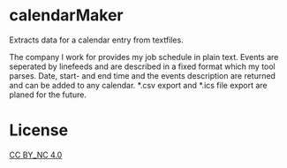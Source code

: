 # calendarMaker
Extracts data for a calendar entry from textfiles.

The company I work for provides my job schedule in plain text. Events are seperated by linefeeds
and are described in a fixed format which my tool parses. Date, start- and end time and the events description
are returned and can be added to any calendar. *.csv export and *.ics file export are planed for the future.

# License
[CC BY_NC 4.0](https://creativecommons.org/licenses/by-nc/4.0/)
